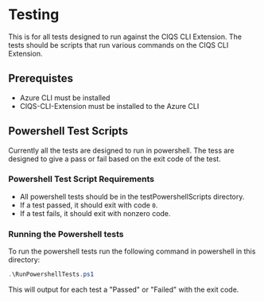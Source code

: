 # Testing
This is for all tests designed to run against the CIQS CLI Extension.
The tests should be scripts that run various commands on the CIQS CLI Extension.

## Prerequistes
* Azure CLI must be installed
* CIQS-CLI-Extension must be installed to the Azure CLI

## Powershell Test Scripts
Currently all the tests are designed to run in powershell. The tess are designed to give a pass or fail based on the exit code of the test.
### Powershell Test Script Requirements
* All powershell tests should be in the testPowershellScripts directory.
* If a test passed, it should exit with code `0`.
* If a test fails, it should exit with nonzero code.
### Running the Powershell tests
To run the powershell tests run the following command in powershell in this directory:
```Powershell
.\RunPowershellTests.ps1
```
This will output for each test a "Passed" or "Failed" with the exit code.